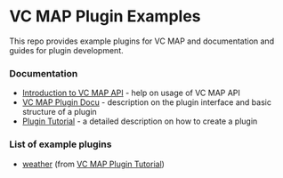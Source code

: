 # VC MAP Plugin Examples

This repo provides example plugins for VC MAP and documentation and guides for plugin development.

### Documentation

- [Introduction to VC MAP API](./doc/VCM_API_Introduction.md) - help on usage of VC MAP API
- [VC MAP Plugin Docu](./doc/VCM_Plugin.md) - description on the plugin interface and basic structure of a plugin
- [Plugin Tutorial](./doc/VCM_Plugin_Tutorial.md) - a detailed description on how to create a plugin

### List of example plugins

- [weather](plugins/weather/README.md) (from [VC MAP Plugin Tutorial](./doc/VCM_Plugin_Tutorial.md))
